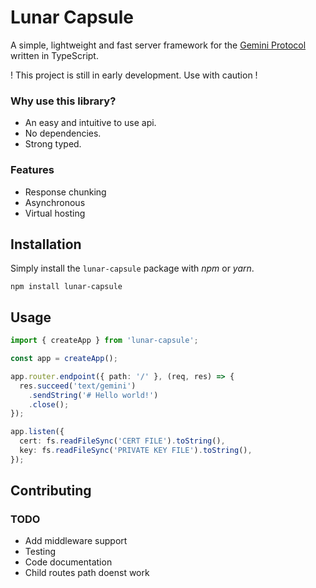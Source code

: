 # Lunar Capsule
A simple, lightweight and fast server framework for the [Gemini Protocol](https://gemini.circumlunar.space/) written in TypeScript.

! This project is still in early development. Use with caution !

### Why use this library?
 - An easy and intuitive to use api.
 - No dependencies.
 - Strong typed.
 
### Features
 - Response chunking
 - Asynchronous
 - Virtual hosting

## Installation
Simply install the `lunar-capsule` package with  *npm* or *yarn*.

```
npm install lunar-capsule
```

## Usage
```typescript
import { createApp } from 'lunar-capsule';

const app = createApp();

app.router.endpoint({ path: '/' }, (req, res) => {
  res.succeed('text/gemini')
    .sendString('# Hello world!')
    .close();
});

app.listen({
  cert: fs.readFileSync('CERT FILE').toString(),
  key: fs.readFileSync('PRIVATE KEY FILE').toString(),
});
```

## Contributing
### TODO
 - Add middleware support
 - Testing
 - Code documentation
 - Child routes path doenst work
